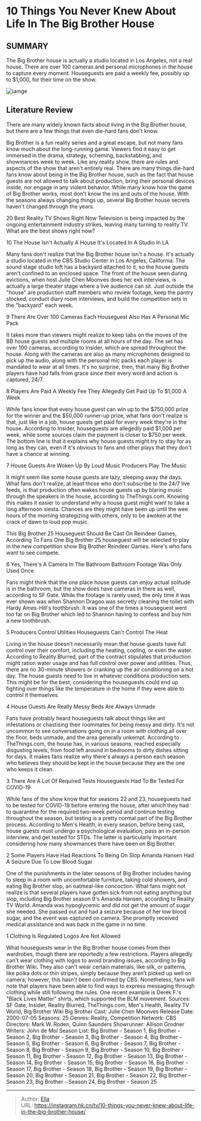 # 10 Things You Never Knew About Life In The Big Brother House


## SUMMARY 


 The Big Brother house is actually a studio located in Los Angeles, not a real house. 
 There are over 100 cameras and personal microphones in the house to capture every moment. 
 Houseguests are paid a weekly fee, possibly up to $1,000, for their time on the show. 

![iamge](https://static1.srcdn.com/wordpress/wp-content/uploads/2023/11/10-things-you-never-knew-about-life-in-the-big-brother-house.jpg)

## Literature Review
There are many widely known facts about living in the Big Brother house, but there are a few things that even die-hard fans don&#39;t know.




Big Brother is a fun reality series and a great escape, but not many fans know much about the long-running game. Viewers find it easy to get immersed in the drama, strategy, scheming, backstabbing, and showmances week to week. Like any reality show, there are rules and aspects of the show that aren&#39;t entirely real.
There are many things die-hard fans know about being in the Big Brother house, such as the fact that house guests are not allowed to talk about production, bring their personal devices inside, nor engage in any violent behavior. While many know how the game of Big Brother works, most don&#39;t know the ins and outs of the house. With the seasons always changing things up, several Big Brother house secrets haven&#39;t changed through the years.
            
 
 20 Best Reality TV Shows Right Now 
Television is being impacted by the ongoing entertainment industry strikes, leaving many turning to reality TV. What are the best shows right now?













 








 10  The House Isn&#39;t Actually A House 
It&#39;s Located In A Studio In LA


 







Many fans don&#39;t realize that the Big Brother house isn&#39;t a house. It&#39;s actually a studio located in the CBS Studio Center in Los Angeles, California. The sound stage studio loft has a backyard attached to it, so the house guests aren&#39;t confined to an enclosed space. The front of the house seen during evictions, when host Julie Chen Moonves does her exit interviews, is actually a large theater stage where a live audience can sit. Just outside the &#34;house&#34; are production staff members who review footage, keep the pantry stocked, conduct diary room interviews, and build the competition sets in the &#34;backyard&#34; each week.





 9  There Are Over 100 Cameras 
Each Houseguest Also Has A Personal Mic Pack
        

It takes more than viewers might realize to keep tabs on the moves of the BB house guests and multiple rooms at all hours of the day. The set has over 100 cameras, according to Insider, which are spread throughout the house. Along with the cameras are also as many microphones designed to pick up the audio, along with the personal mic packs each player is mandated to wear at all times. It&#39;s no surprise, then, that many Big Brother players have had falls from grace since their every word and action is captured, 24/7.





 8  Players Are Paid A Weekly Fee 
They Allegedly Get Paid Up To $1,000 A Week


 







While fans know that every house guest can win up to the $750,000 prize for the winner and the $50,000 runner-up prize, what fans don&#39;t realize is that, just like in a job, house guests get paid for every week they&#39;re in the house. According to Insider, houseguests are allegedly paid $1,000 per week, while some sources claim the payment is closer to $750 per week. The bottom line is that it explains why house guests might try to stay for as long as they can, even if it&#39;s obvious to fans and other plays that they don&#39;t have a chance at winning.





 7  House Guests Are Woken Up By Loud Music 
Producers Play The Music
        

It might seem like some house guests are lazy, sleeping away the days. What fans don&#39;t realize, at least those who don&#39;t subscribe to the 24/7 live feeds, is that production often wakes house guests up by blaring music through the speakers in the house, according to TheThings.com. Knowing this makes it easier to understand why a house guest might want to take a long afternoon siesta. Chances are they might have been up until the wee hours of the morning strategizing with others, only to be awoken at the crack of dawn to loud pop music.
            
 
 This Big Brother 25 Houseguest Should Be Cast On Reindeer Games, According To Fans 
One Big Brother 25 houseguest will be selected to play in the new competition show Big Brother Reindeer Games. Here&#39;s who fans want to see compete.









 6  Yes, There&#39;s A Camera In The Bathroom 
Bathroom Footage Was Only Used Once
        

Fans might think that the one place house guests can enjoy actual solitude is in the bathroom, but the show does have cameras in there as well, according to SF Gate. While the footage is rarely used, the only time it was ever shown was when Shannon Dragoo was secretly cleaning the toilet with Hardy Ames-Hill&#39;s toothbrush. It was one of the times a houseguest went too far on Big Brother which led to Shannon having to confess and buy him a new toothbrush.





 5  Producers Control Utilities 
Houseguests Can&#39;t Control The Heat
        

Living in the house doesn&#39;t necessarily mean that house guests have full control over their comfort, including the heating, cooling, or even the water. According to Reality Blurred, part of the contract stipulates that production might ration water usage and has full control over power and utilities. Thus, there are no 30-minute showers or cranking up the air conditioning on a hot day. The house guests need to live in whatever conditions production sets. This might be for the best, considering the houseguests could end up fighting over things like the temperature in the home if they were able to control it themselves.





 4  House Guests Are Really Messy 
Beds Are Always Unmade


 







Fans have probably heard houseguests talk about things like ant infestations or chastising their roommates for being messy and dirty. It&#39;s not uncommon to see conversations going on in a room with clothing all over the floor, beds unmade, and the area generally unkempt. According to TheThings.com, the house has, in various seasons, reached especially disgusting levels, from food left around in bedrooms to dirty dishes sitting for days. It makes fans realize why there&#39;s always a person each season who believes they should be kept in the house because they are the one who keeps it clean.





 3  There Are A Lot Of Required Tests 
Houseguests Had To Be Tested For COVID-19
        

While fans of the show know that for seasons 22 and 23, houseguests had to be tested for COVID-19 before entering the house, after which they had to quarantine for the required two-week period and continue testing throughout the season, but testing is a pretty normal part of the Big Brother process. According to Men&#39;s Health, in every season, before being cast, house guests must undergo a psychological evaluation, pass an in-person interview, and get tested for STDs. The latter is particularly important considering how many showmances there have been on Big Brother.





 2  Some Players Have Had Reactions To Being On Slop 
Amanda Hansen Had A Seizure Due To Low Blood Sugar
        

One of the punishments in the later seasons of Big Brother includes having to sleep in a room with uncomfortable furniture, taking cold showers, and eating Big Brother slop, an oatmeal-like concoction. What fans might not realize is that several players have gotten sick from not eating anything but slop, including Big Brother season 9&#39;s Amanda Hansen, according to Reality TV World. Amanda was hypoglycemic and did not get the amount of sugar she needed. She passed out and had a seizure because of her low blood sugar, and the event was captured on camera. She promptly received medical assistance and was back in the game in no time.





 1  Clothing Is Regulated 
Logos Are Not Allowed


What houseguests wear in the Big Brother house comes from their wardrobes, though there are reportedly a few restrictions. Players allegedly can&#39;t wear clothing with logos to avoid branding issues, according to Big Brother Wiki. They also can&#39;t wear certain materials, like silk, or patterns, like polka dots or thin stripes, simply because they aren’t picked up well on camera; however, this hasn&#39;t been confirmed by CBS. Nonetheless, fans will note that players have been able to find ways to express messaging through clothing while still following the rules. One recent example is Derek F.&#39;s &#34;Black Lives Matter&#34; shirts, which supported the BLM movement.
Sources: SF Gate, Insider, Reality Blurred, TheThings.com, Men&#39;s Health, Reality TV World, Big Brother Wiki
               Big Brother   Cast:   Julie Chen Moonves    Release Date:   2000-07-05    Seasons:   25    Genres:   Reality, Competition    Network:   CBS    Directors:   Mark W. Roden, Quinn Saunders    Showrunner:   Allison Grodner    Writers:   John de Mol    Season List:   Big Brother - Season 1, Big Brother - Season 2, Big Brother - Season 3, Big Brother - Season 4, Big Brother - Season 5, Big Brother - Season 6, Big Brother - Season 7, Big Brother - Season 8, Big Brother - Season 9, Big Brother - Season 10, Big Brother - Season 11, Big Brother - Season 12, Big Brother - Season 13, Big Brother - Season 14, Big Brother - Season 15, Big Brother - Season 16, Big Brother - Season 17, Big Brother - Season 18, Big Brother - Season 19, Big Brother - Season 20, Big Brother - Season 21, Big Brother - Season 22, Big Brother - Season 23, Big Brother - Season 24, Big Brother - Season 25      

---

> Author: [Ella](https://instagram.hk.cn/)  
> URL: https://instagram.hk.cn/tv/10-things-you-never-knew-about-life-in-the-big-brother-house/  

